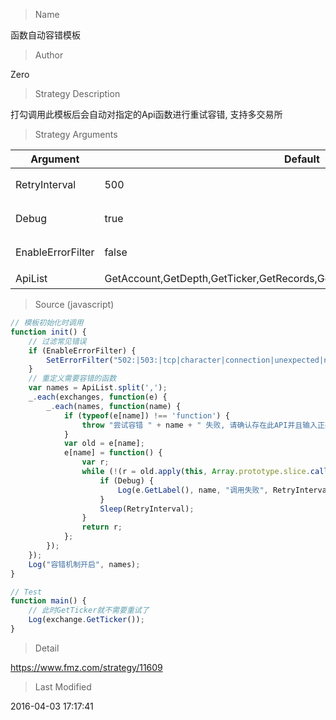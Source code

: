 
> Name

函数自动容错模板

> Author

Zero

> Strategy Description

打勾调用此模板后会自动对指定的Api函数进行重试容错, 支持多交易所

> Strategy Arguments



|Argument|Default|Description|
|----|----|----|
|RetryInterval|500|容错重试间隔(毫秒)|
|Debug|true|显示重试记录|
|EnableErrorFilter|false|屏蔽常见网络错误信息|
|ApiList|GetAccount,GetDepth,GetTicker,GetRecords,GetTrades,GetOrders,SetContractType|容错API列表|


> Source (javascript)

``` javascript
// 模板初始化时调用
function init() {
    // 过滤常见错误
    if (EnableErrorFilter) {
        SetErrorFilter("502:|503:|tcp|character|connection|unexpected|network|timeout|WSARecv|Connect|GetAddr|no such|reset|http|received|EOF|reused");
    }
    // 重定义需要容错的函数
    var names = ApiList.split(',');
    _.each(exchanges, function(e) {
        _.each(names, function(name) {
            if (typeof(e[name]) !== 'function') {
                throw "尝试容错 " + name + " 失败, 请确认存在此API并且输入正确.";
            }
            var old = e[name];
            e[name] = function() {
                var r;
                while (!(r = old.apply(this, Array.prototype.slice.call(arguments)))) {
                    if (Debug) {
                        Log(e.GetLabel(), name, "调用失败", RetryInterval, "毫秒后重试...");
                    }
                    Sleep(RetryInterval);
                }
                return r;
            };
        });
    });
    Log("容错机制开启", names);
}

// Test
function main() {
    // 此时GetTicker就不需要重试了
    Log(exchange.GetTicker());
}
```

> Detail

https://www.fmz.com/strategy/11609

> Last Modified

2016-04-03 17:17:41
